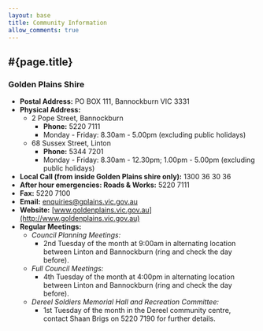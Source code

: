 ```yaml
---
layout: base
title: Community Information
allow_comments: true
---
```


## #{page.title}

### Golden Plains Shire

- **Postal Address:** PO BOX 111, Bannockburn VIC 3331
- **Physical Address:** 
    - 2 Pope Street, Bannockburn
        - **Phone:** 5220 7111
        - Monday - Friday: 8.30am - 5.00pm (excluding public holidays)
    - 68 Sussex Street, Linton
        - **Phone:** 5344 7201
        - Monday - Friday: 8.30am - 12.30pm; 1.00pm - 5.00pm (excluding public holidays)
- **Local Call (from inside Golden Plains shire only):** 1300 36 30 36
- **After hour emergencies: Roads & Works:** 5220 7111
- **Fax:** 5220 7100
- **Email:** enquiries@gplains.vic.gov.au
- **Website:** [www.goldenplains.vic.gov.au](http://www.goldenplains.vic.gov.au)
- **Regular Meetings:**
    - *Council Planning Meetings:*
        - 2nd Tuesday of the month at 9:00am in alternating location between Linton and Bannockburn (ring and check the day before).
    - *Full Council Meetings:*
        - 4th Tuesday of the month at 4:00pm in alternating location between Linton and Bannockburn (ring and check the day before).
    - *Dereel Soldiers Memorial Hall and Recreation Committee:*
        - 1st Tuesday of the  month in the Dereel community centre, contact Shaan Brigs on 5220 7190 for further details.


